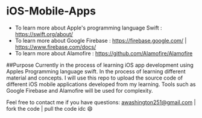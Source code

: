 # iOS-Mobile-Apps

- To learn more about Apple's programming language Swift : https://swift.org/about/
- To learn more about Google Firebase : https://firebase.google.com/ |  https://www.firebase.com/docs/ 
- To learn more about Alamofire : https://github.com/Alamofire/Alamofire


##Purpose
Currently in the process of learning iOS app development using Apples Programming language swift. In the process of learning different material and concepts. I will use this repo to upload the source code of different iOS mobile applications developed from my learning. Tools such as Google Firebase and Alamofire will be used for complexity.

Feel free to contact me if you have questions: awashington251@gmail.com | fork the code | pull the code idc :smile:
